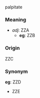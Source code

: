 palpitate
### Meaning
+ _adj_: ZZA
    + __eg__: ZZB

### Origin

ZZC

### Synonym

__eg__: ZZD

+ ZZE


